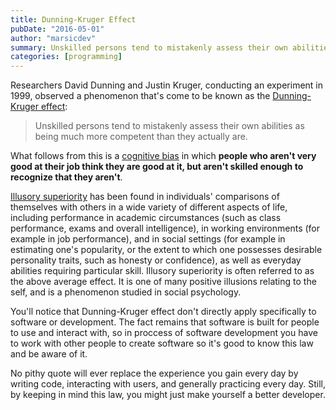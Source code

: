 ```yaml
---
title: Dunning-Kruger Effect
pubDate: "2016-05-01"
author: "marsicdev"
summary: Unskilled persons tend to mistakenly assess their own abilities as being much more competent than they actually are.
categories: [programming]
---
```


Researchers David Dunning and Justin Kruger, conducting an experiment in 1999, observed a phenomenon that's come to be known as the [Dunning-Kruger effect](https://en.wikipedia.org/wiki/Dunning%E2%80%93Kruger_effect):

> Unskilled persons tend to mistakenly assess their own abilities as being much more competent than they actually are.

What follows from this is a [cognitive bias](https://en.wikipedia.org/wiki/Illusory_superiority) in which **people who aren't very good at their job think they are good at it, but aren't skilled enough to recognize that they aren't**.

[Illusory superiority](https://en.wikipedia.org/wiki/Illusory_superiority) has been found in individuals' comparisons of themselves with others in a wide variety of different aspects of life, including performance in academic circumstances (such as class performance, exams and overall intelligence), in working environments (for example in job performance), and in social settings (for example in estimating one's popularity, or the extent to which one possesses desirable personality traits, such as honesty or confidence), as well as everyday abilities requiring particular skill. Illusory superiority is often referred to as the above average effect. It is one of many positive illusions relating to the self, and is a phenomenon studied in social psychology.

You'll notice that Dunning-Kruger effect don't directly apply specifically to software or development. The fact remains that software is built for people to use and interact with, so in proccess of software development you have to work with other people to create software so it's good to know this law and be aware of it.

No pithy quote will ever replace the experience you gain every day by writing code, interacting with users, and generally practicing every day. Still, by keeping in mind this law, you might just make yourself a better developer.
